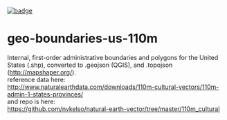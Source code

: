 <a href="https://datahub.io/core/geo-boundaries-us-110m"><img src="https://badgen.net/badge/icon/View%20on%20datahub.io/orange?icon=https://datahub.io/datahub-cube-badge-icon.svg&label&scale=1.25)" alt="badge" /></a>

geo-boundaries-us-110m
======================

Internal, first-order administrative boundaries and polygons for the United States (.shp), converted to .geojson (QGIS), and .topojson (http://mapshaper.org/).  
reference data here:  
http://www.naturalearthdata.com/downloads/110m-cultural-vectors/110m-admin-1-states-provinces/  
and repo is here:  
https://github.com/nvkelso/natural-earth-vector/tree/master/110m_cultural
